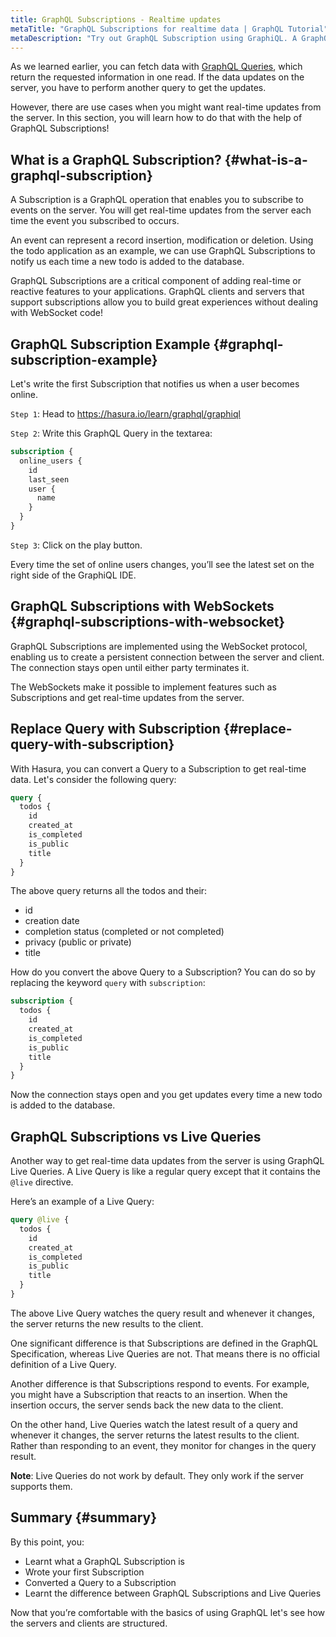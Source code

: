 ```yaml
---
title: GraphQL Subscriptions - Realtime updates
metaTitle: "GraphQL Subscriptions for realtime data | GraphQL Tutorial"
metaDescription: "Try out GraphQL Subscription using GraphiQL. A GraphQL subscriptions example to fetch live data pushed over WebSockets "
---
```


As we learned earlier, you can fetch data with [GraphQL Queries](https://hasura.io/learn/graphql/intro-graphql/graphql-queries/), which return the requested information in one read. If the data updates on the server, you have to perform another query to get the updates.

However, there are use cases when you might want real-time updates from the server. In this section, you will learn how to do that with the help of GraphQL Subscriptions! 

## What is a GraphQL Subscription? {#what-is-a-graphql-subscription}

A Subscription is a GraphQL operation that enables you to subscribe to events on the server. You will get real-time updates from the server each time the event you subscribed to occurs.

An event can represent a record insertion, modification or deletion. Using the todo application as an example, we can use GraphQL Subscriptions to notify us each time a new todo is added to the database.

GraphQL Subscriptions are a critical component of adding real-time or reactive features to your applications. GraphQL clients and servers that support subscriptions allow you to build great experiences without dealing with WebSocket code!

## GraphQL Subscription Example {#graphql-subscription-example}

Let's write the first Subscription that notifies us when a user becomes online.

`Step 1`: Head to https://hasura.io/learn/graphql/graphiql

`Step 2`: Write this GraphQL Query in the textarea:

```graphql
subscription {
  online_users {
    id
    last_seen
    user {
      name
    }
  }
}
```

`Step 3`: Click on the play button.

Every time the set of online users changes, you’ll see the latest set on the right side of the GraphiQL IDE.

## GraphQL Subscriptions with WebSockets {#graphql-subscriptions-with-websocket}

GraphQL Subscriptions are implemented using the WebSocket protocol, enabling us to create a persistent connection between the server and client. The connection stays open until either party terminates it.

The WebSockets make it possible to implement features such as Subscriptions and get real-time updates from the server.

## Replace Query with Subscription {#replace-query-with-subscription}

With Hasura, you can convert a Query to a Subscription to get real-time data. Let's consider the following query:

```graphql
query {
  todos {
    id
    created_at
    is_completed
    is_public
    title
  }
}
```

The above query returns all the todos and their:
- id
- creation date
- completion status (completed or not completed)
- privacy (public or private)
- title

How do you convert the above Query to a Subscription? You can do so by replacing the keyword `query` with `subscription`:

```graphql
subscription {
  todos {
    id
    created_at
    is_completed
    is_public
    title
  }
}
```

Now the connection stays open and you get updates every time a new todo is added to the database.

## GraphQL Subscriptions vs Live Queries

Another way to get real-time data updates from the server is using GraphQL Live Queries. A Live Query is like a regular query except that it contains the `@live` directive.

Here’s an example of a Live Query:

```graphql
query @live {
  todos {
    id
    created_at
    is_completed
    is_public
    title
  }
}
```

The above Live Query watches the query result and whenever it changes, the server returns the new results to the client.

One significant difference is that Subscriptions are defined in the GraphQL Specification, whereas Live Queries are not. That means there is no official definition of a Live Query.

Another difference is that Subscriptions respond to events. For example, you might have a Subscription that reacts to an insertion. When the insertion occurs, the server sends back the new data to the client.

On the other hand, Live Queries watch the latest result of a query and whenever it changes, the server returns the latest results to the client. Rather than responding to an event, they monitor for changes in the query result.

**Note**: Live Queries do not work by default. They only work if the server supports them.

## Summary {#summary}

By this point, you:
- Learnt what a GraphQL Subscription is
- Wrote your first Subscription
- Converted a Query to a Subscription
- Learnt the difference between GraphQL Subscriptions and Live Queries

Now that you’re comfortable with the basics of using GraphQL let's see how the servers and clients are structured.
